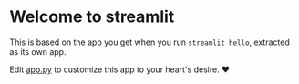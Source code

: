 # Welcome to streamlit

This is based on the app you get when you run `streamlit hello`, extracted as its own app.

Edit [app.py](./app.py) to customize this app to your heart's desire. ❤️
